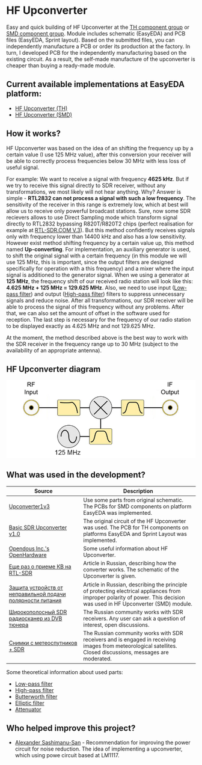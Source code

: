 # HF Upconverter

Easy and quick building of HF Upconverter at the [TH component group](./TH) or [SMD component group](./SMD/EasyEDA). Module includes schematic (EasyEDA) and PCB files (EasyEDA, Sprint layout). Based on the submitted files, you can independently manufacture a PCB or order its production at the factory. In turn, I developed PCB for the independently manufacturing based on the existing circuit. As a result, the self-made manufacture of the upconverter is cheaper than buying a ready-made module.

## Current available implementations at EasyEDA platform:
- [HF Upconverter (TH)]
- [HF Upconverter (SMD)]

## How it works?
HF Upconverter was based on the idea of an shifting the frequency up by a certain value (I use 125 MHz value), after this conversion your receiver will be able to correctly process frequencies below 30 MHz with less loss of useful signal.

For example: 
We want to receive a signal with frequency **4625 kHz**. But if we try to receive this signal directly to SDR receiver, without any transformations, we most likely will not hear anything. Why? Answer is simple - **RTL2832 can not process a signal with such a low frequency**. The sensitivity of the receiver in this range is extremely low, which at best will allow us to receive only powerful broadcast stations. Sure, now some SDR recievers allows to use Direct Sampling mode which transform signal directly to RTL2832 bypassing R820T/R820T2 chips (perfect realisation for example at [RTL-SDR.COM V.3]). But this method confidently receives signals only with frequency lower than 14400 kHz and also has a low sensitivity. However exist method shifting frequency by a certain value up, this method named **Up-сonverting**. For implementation, an auxiliary generator is used, to shift the original signal with a certain frequency (in this module we will use 125 MHz, this is important, since the output filters are designed specifically for operation with a this frequency) and a mixer where the input signal is additioned to the generator signal. When we using a generator at **125 MHz**, the frequency shift of our received radio station will look like this: **4.625 MHz + 125 MHz = 129.625 MHz**. Also, we need to use input ([Low-pass filter]) and output ([High-pass filter]) filters to suppress unnecessary signals and reduce noise. After all transformations, our SDR receiver will be able to process the signal of this frequency without any problems. After that, we can also set the amount of offset in the software used for reception. The last step is necessary for the frequency of our radio station to be displayed exactly as 4.625 MHz and not 129.625 MHz.

At the moment, the method described above is the best way to work with the SDR receiver in the frequency range up to 30 MHz (subject to the availability of an appropriate antenna).

## HF Upconverter diagram
![HF Upconverter diagram](../Resources/Upconverter-diagram.png)

## What was used in the development?
| Source | Description |
| ------ | ------ |
| [Upconverter1v3] | Use some parts from original schematic. The PCBs for SMD components on platform EasyEDA was implemented. |
| [Basic SDR Upconverter v1.0] | The original circuit of the HF Upconverter was used. The PCB for TH components on platforms EasyEDA and Sprint Layout was implemented. |
| [Opendous Inc.'s OpenHardware] | Some useful information about HF Upconverter. |
| [Еще раз о приеме КВ на RTL-SDR] | Article in Russian, describing how the converter works. The schematic of the Upconverter is given. |
| [Защита устройств от неправильной подачи полярности питания] | Article in Russian, describing the principle of protecting electrical appliances from improper polarity of power. This decision was used in HF Upconverter (SMD) module. |
| [Широкополосный SDR радиосканер из DVB тюнера] | The Russian community works with SDR receivers. Any user can ask a question of interest, open discussions. |
| [Снимки с метеоспутников + SDR] | The Russian community works with SDR receivers and is engaged in receiving images from meteorological satellites. Closed discussions, messages are moderated. |

Some theoretical information about used parts:

- [Low-pass filter]
- [High-pass filter]
- [Butterworth filter]
- [Elliptic filter]
- [Attenuator]

## Who helped improve this project?

- [Alexander Sashimanu-San](https://vk.com/sashimanu) - Recommendation for improving the power circuit for noise reduction. The idea of implementing a upconverter, which using powe circuit based at LM1117.

[HF Upconverter (TH)]: <https://easyeda.com/IgrikXD/HF_Upconverter_ADE_series_mixers-b319a09d843a495baa5be52cb93d76d8>
[HF Upconverter (SMD)]: <https://easyeda.com/IgrikXD/HF_Upconverter_SMD-3cfb364d4cd2413abd3e60c4312f322d>
[Upconverter1v3]: <https://github.com/opendous/Upconverter1v3>
[Basic SDR Upconverter v1.0]: <http://home.scarlet.be/on1bes/sdr_up_conv_v1.0_ade1_125_en.html>
[Opendous Inc.'s OpenHardware]: <https://github.com/ha7ilm/opendous/wiki>
[Еще раз о приеме КВ на RTL-SDR]: <https://m.geektimes.ru/post/289241/>
[Защита устройств от неправильной подачи полярности питания]: <https://habrahabr.ru/post/254035/>
[Широкополосный SDR радиосканер из DVB тюнера]: <https://vk.com/dvb_tv>
[Снимки с метеоспутников + SDR]: <https://vk.com/noaa_sat>
[Low-pass filter]: <https://en.wikipedia.org/wiki/Low-pass_filter>
[High-pass filter]: <https://en.wikipedia.org/wiki/High-pass_filter>
[Butterworth filter]: <https://en.wikipedia.org/wiki/Butterworth_filter>
[Elliptic filter]: <https://en.wikipedia.org/wiki/Elliptic_filter>
[Attenuator]: <https://en.wikipedia.org/wiki/Attenuator_(electronics)>
[RTL-SDR.COM V.3]: <https://www.rtl-sdr.com/buy-rtl-sdr-dvb-t-dongles/>